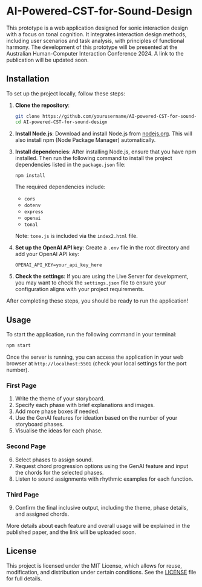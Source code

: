 # AI-Powered-CST-for-Sound-Design

This prototype is a web application designed for sonic interaction design with a focus on tonal cognition. It integrates interaction design methods, including user scenarios and task analysis, with principles of functional harmony. The development of this prototype will be presented at the Australian Human-Computer Interaction Conference 2024. A link to the publication will be updated soon.

## Installation

To set up the project locally, follow these steps:

1. **Clone the repository**:
   ```bash
   git clone https://github.com/yourusername/AI-powered-CST-for-sound-design.git
   cd AI-powered-CST-for-sound-design
   ```

2. **Install Node.js**:
   Download and install Node.js from [nodejs.org](https://nodejs.org/). This will also install npm (Node Package Manager) automatically.

3. **Install dependencies**:
   After installing Node.js, ensure that you have npm installed. Then run the following command to install the project dependencies listed in the `package.json` file:
   ```bash
   npm install
   ```

   The required dependencies include:
   - `cors`
   - `dotenv`
   - `express`
   - `openai`
   - `tonal`

   Note: `tone.js` is included via the `index2.html` file.

4. **Set up the OpenAI API key**:
   Create a `.env` file in the root directory and add your OpenAI API key:
   ```
   OPENAI_API_KEY=your_api_key_here
   ```

5. **Check the settings**:
   If you are using the Live Server for development, you may want to check the `settings.json` file to ensure your configuration aligns with your project requirements.

After completing these steps, you should be ready to run the application!


## Usage

To start the application, run the following command in your terminal:

```bash
npm start
```

Once the server is running, you can access the application in your web browser at `http://localhost:5501` (check your local settings for the port number).

### First Page
1. Write the theme of your storyboard.
2. Specify each phase with brief explanations and images.
3. Add more phase boxes if needed.
4. Use the GenAI features for ideation based on the number of your storyboard phases.
5. Visualise the ideas for each phase.

### Second Page
6. Select phases to assign sound.
7. Request chord progression options using the GenAI feature and input the chords for the selected phases.
8. Listen to sound assignments with rhythmic examples for each function.

### Third Page
9. Confirm the final inclusive output, including the theme, phase details, and assigned chords.

More details about each feature and overall usage will be explained in the published paper, and the link will be uploaded soon.

## License

This project is licensed under the MIT License, which allows for reuse, modification, and distribution under certain conditions. See the [LICENSE](LICENSE) file for full details.

